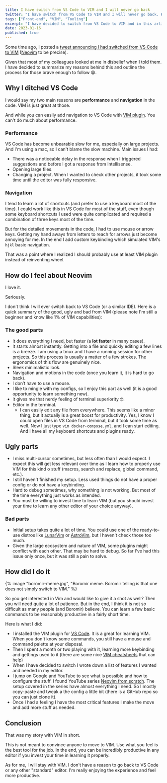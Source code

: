 ```yaml
---
title: I have switch from VS Code to VIM and I will never go back
twitter: "I have switch from VS Code to VIM and I will never go back. Read on to find out why."
tags: ["Front-end", "VIM", "Tooling"]
excerpt: "I have decided to switch from VS Code to VIM and in this article I will explain my reasons behind this decision."
date: 2023-01-16
published: true
---
```


Some time ago, I posted a [tweet announcing I had switched from VS Code to VIM](https://twitter.com/pustelto/status/1552915586203541505) ([Neovim](https://neovim.io/) to be precise).

Given that most of my colleagues looked at me in disbelief when I told them. I have decided to summarize my reasons behind this and outline the process for those brave enough to follow 😁.

## Why I ditched VS Code

I would say my two main reasons are **performance** and **navigation** in the code. VIM is just great at those.

And while you can easily add navigation to VS Code with [VIM plugin](https://marketplace.visualstudio.com/items?itemName=vscodevim.vim). You can't do
much about performance.

### Performance

VS Code has become unbearable slow for me, especially on large projects. And I'm using a mac, so I can't blame the slow machine. Main issues I had:

- There was a noticeable delay in the response when I triggered suggestions and before I got a response from Intellisense.
- Opening large files.
- Changing a project. When I wanted to check other projects, it took some time until the editor was fully responsive.

### Navigation

I tend to learn a lot of shortcuts (and prefer to use a keyboard most of the time). I&nbsp;could work like this in VS Code for most of the stuff, even though some keyboard shortcuts I used were quite complicated and required a combination of three keys most of the time.

But for the detailed movements in the code, I had to use mouse or arrow keys. Getting my hand aways from letters to reach for arrows just become annoying for me. In the end I add custom keybinding which simulated VIM's `hjkl` basic navigation.

That was a point where I realized I should probably use at least VIM plugin instead of reinventing wheel.

## How do I feel about Neovim

I love it.

Seriously.

I don't think I will ever switch back to VS Code (or a similar IDE). Here is a quick summary of the good, ugly and bad from VIM (please note I'm still a beginner and know like 1% of VIM capabilities):

### The good parts

- It does everything I need, but faster (a **lot faster** in many cases).
- It starts almost instantly. Getting into a file and quickly editing a few lines is a breeze. I am using a tmux and I have a running session for other projects. So this process is usually a matter of a few strokes. The ergonomics of this flow are genuinely nice.
- Sleek minimalistic look.
- Navigation and motions in the code (once you learn it, it is hard to go back).
- I don’t have to use a mouse.
- I like to mingle with my configs, so I enjoy this part as well (it is a good opportunity to learn something new).
- It gives me that nerdy feeling of terminal superiority 🤓.
- Editor in the terminal.
  - I can easily edit any file from everywhere. This seems like a minor thing, but it actually is a great boost for productivity. Yes, I know I could open files in VS Code from terminal, but it took some time as well. Now I just type `vim docker-compose.yml`, and I can start editing. And I have all my keyboard shortcuts and plugins ready.

## Ugly parts

- I miss multi-cursor sometimes, but less often than I would expect. I expect this will get less relevant over time as I learn how to properly use VIM for this kind o stuff (macros, search and replace, global command, etc.).
- I still haven't finished my setup. Less used things do not have a proper config or do not have a keybinding.
- Hard to debug sometimes, why something is not working. But most of the time everything just works as intended.
- You must be willing to invest time to learn VIM (but you should invest your time to learn any other editor of your choice anyway).

### Bad parts

- Initial setup takes quite a lot of time. You could use one of the ready-to-use distros like [LunarVim](https://www.lunarvim.org/) or [AstroVim](https://astronvim.github.io/), but I haven't check those too much.
- Given the large ecosystem and nature of VIM, some plugins might conflict with each other. That may be hard to debug. So far I've had this issue only once, but it was still a pain to solve.

## How did I do it

{% image "boromir-meme.jpg", "Boromir meme. Boromir telling is that one does not simply switch to VIM." %}

So you get interested in Vim and would like to give it a shot as well? Then you will need quite a lot of patience. But in the end, I think it is not so difficult as many people (and Boromir) believe. You can learn a few basic commands to be reasonably productive in a fairly short time.

Here is what I did:

- I installed the VIM plugin for [VS Code](https://marketplace.visualstudio.com/items?itemName=vscodevim.vim). It is a great for learning VIM. When you don't know some commands, you still have a mouse and command palette at your disposal.
- Then I spent a month or two playing with it, learning more keybinding and gettings used to it (there are some nice [VIM cheatsheets](https://quickref.me/vim) that can help)
- When I have decided to switch I wrote down a list of features I wanted and needed in my editor.
- I jump on Google and YouTube to see what is possible and how to configure the stuff. I found YouTube series [Neovim from scratch](https://www.youtube.com/playlist?list=PLhoH5vyxr6Qq41NFL4GvhFp-WLd5xzIzZ). The setup covered in the series have almost everything I need. So I mostly copy-paste and tweak a the config a little bit (there is a GitHub repo so you can just clone it).
- Once I had a feeling I have the most critical features I make the move and add more stuff as needed.

## Conclusion

That was my story with VIM in short.

This is not meant to convince anyone to move to VIM. Use what you feel is the best tool for the job. In the end, you can be incredibly productive in any editor if you invest your time in learning it properly.

As for me, I will stay with VIM. I don't have a reason to go back to VS Code or any other "standard" editor. I'm really enjoying the experience and feel more productive.
